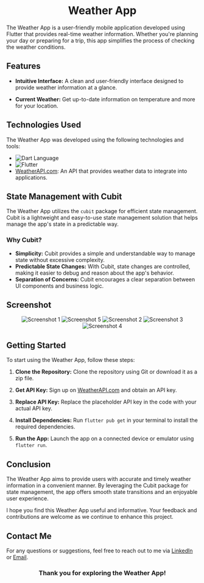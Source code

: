 <h1 align="center">Weather App</h1>
The Weather App is a user-friendly mobile application developed using Flutter that provides real-time weather information. Whether you're planning your day or preparing for a trip, this app simplifies the process of checking the weather conditions.

## Features

- **Intuitive Interface:** A clean and user-friendly interface designed to provide weather information at a glance.

- **Current Weather:** Get up-to-date information on temperature and more for your location.

## Technologies Used

The Weather App was developed using the following technologies and tools:

- ![Dart Language](https://img.shields.io/badge/Dart-0175C2?style=for-the-badge&logo=dart&logoColor=white)
- ![Flutter](https://img.shields.io/badge/Flutter-02569B?style=for-the-badge&logo=flutter&logoColor=white)
- [WeatherAPI.com](https://www.weatherapi.com): An API that provides weather data to integrate into applications.

## State Management with Cubit

The Weather App utilizes the `cubit` package for efficient state management. Cubit is a lightweight and easy-to-use state management solution that helps manage the app's state in a predictable way.

### Why Cubit?

- **Simplicity:** Cubit provides a simple and understandable way to manage state without excessive complexity.
- **Predictable State Changes:** With Cubit, state changes are controlled, making it easier to debug and reason about the app's behavior.
- **Separation of Concerns:** Cubit encourages a clear separation between UI components and business logic.

## Screenshot

<div align="center">
  <img src="https://github.com/ahmednasr1237/Basketball-Points-Counter-App/assets/92389822/10fcfcfc-e462-4009-8892-344d31269b37" alt="Screenshot 1">
  <img src="https://github.com/ahmednasr1237/Basketball-Points-Counter-App/assets/92389822/c77922d2-afc2-427f-9f1a-f133e33bcae4" alt="Screenshot 5">
  <img src="https://github.com/ahmednasr1237/Basketball-Points-Counter-App/assets/92389822/e23c1008-829f-49f7-b270-82f0147f4629" alt="Screenshot 2">
  <img src="https://github.com/ahmednasr1237/Basketball-Points-Counter-App/assets/92389822/8ce4b70a-aeef-4d9f-9e13-166f9a244276" alt="Screenshot 3">
  <img src="https://github.com/ahmednasr1237/Basketball-Points-Counter-App/assets/92389822/d6b72554-13a7-4d11-9598-e57aeb1731a2" alt="Screenshot 4">
</div>

## Getting Started

To start using the Weather App, follow these steps:

1. **Clone the Repository:** Clone the repository using Git or download it as a zip file.

2. **Get API Key:** Sign up on [WeatherAPI.com](https://www.weatherapi.com) and obtain an API key.

3. **Replace API Key:** Replace the placeholder API key in the code with your actual API key.

4. **Install Dependencies:** Run `flutter pub get` in your terminal to install the required dependencies.

5. **Run the App:** Launch the app on a connected device or emulator using `flutter run`.

## Conclusion

The Weather App aims to provide users with accurate and timely weather information in a convenient manner. By leveraging the Cubit package for state management, the app offers smooth state transitions and an enjoyable user experience.

I hope you find this Weather App useful and informative. Your feedback and contributions are welcome as we continue to enhance this project.

## Contact Me

For any questions or suggestions, feel free to reach out to me via [LinkedIn](https://www.linkedin.com/in/your-name/) or [Email](mailto:your.email@example.com).

<h3 align="center">Thank you for exploring the Weather App!</h3>

